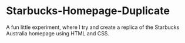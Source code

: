 # Starbucks-Homepage-Duplicate
A fun little experiment, where I try and create a replica of the Starbucks Australia homepage using HTML and CSS.
